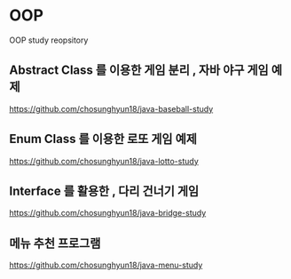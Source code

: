 # OOP
OOP study reopsitory

## Abstract Class 를 이용한 게임 분리 , 자바 야구 게임 예제 

https://github.com/chosunghyun18/java-baseball-study

## Enum Class 를 이용한 로또 게임 예제

https://github.com/chosunghyun18/java-lotto-study

## Interface 를 활용한 , 다리 건너기 게임

https://github.com/chosunghyun18/java-bridge-study

## 메뉴 추천 프로그램

https://github.com/chosunghyun18/java-menu-study





